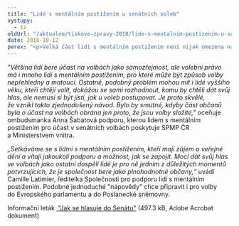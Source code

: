 ```yaml
---
title: "Lidé s mentálním postižením u senátních voleb"
vystupy:
  - tz
oldUrl: "/aktualne/tiskove-zpravy-2018/lide-s-mentalnim-postizenim-u-senatnich-voleb"
date: 2018-10-12
perex: "<p>Velká část lidí s mentálním postižením není nijak omezena na právu volit své zástupce do orgánů veřejné správy. Mnoho jich přišlo volit do zastupitelstev obcí a chystají se také dnes nebo zítra odevzdat svůj hlas ve druhém kole senátních voleb. Společnost pro podporu lidí s mentálním postižením (SPMP ČR) proto společně s Ministerstvem vnitra České republiky připravila leták, který voliče názorně provede celým procesem volby.</p>"
---
```


<!-- imported from the old website -->

<p><em>&quot;Většina lidí bere účast na volbách jako samozřejmost, ale volební právo má i mnoho lidí s mentálním postižením, pro které může být způsob volby nepřehledný a matoucí. Ostatně, podobný problém mohou mít i lidé vyššího věku, kteří chtějí volit, dokážou se sami rozhodnout, komu by chtěli dát svůj hlas, ale nemusí si být jistí, jak u voleb postupovat. Je proto skvělé, že vznikl takto zjednodušený návod. Bylo by smutné, kdyby část občanů byla o účast na volbách obrána jen proto, že jsou volby složité,&quot;</em> oceňuje ombudsmanka Anna Šabatová podporu, kterou lidem s mentálním postižením pro účast v senátních volbách poskytuje SPMP ČR a Ministerstvem vnitra.</p><p><em>„Setkáváme se s lidmi s mentálním postižením, kteří mají zájem o veřejné dění a vítají jakoukoli podporu a možnost, jak se zapojit. Moci dát svůj hlas ve volbách jako ostatní dospělí lidé je pro ně jedním z důležitých momentů potvrzujících, že je společnost bere jako plnohodnotné občany,“</em> uvádí Camille Latimier, ředitelka Společnosti pro podporu lidí s mentálním postižením. Podobné jednoduché &quot;nápovědy&quot; chce připravit i pro volby do Evropského parlamentu a do Poslanecké sněmovny.</p><p>Informační leták <a title="Otevření do nového okna" href="/uploads-import/CRPD/Informacni-letak-volby-senat-SPMP.pdf" target="_blank"> &quot;Jak se hlasuje do Senátu&quot;</a> (497.3 kB, Adobe Acrobat dokument)</p>

